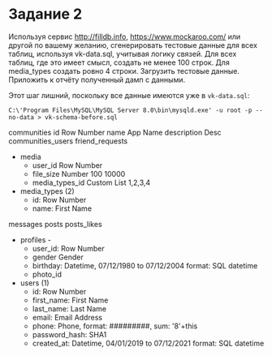 # Задание 2

Используя сервис http://filldb.info, https://www.mockaroo.com/
или другой по вашему желанию, сгенерировать тестовые данные для
всех таблиц, используя vk-data.sql, учитывая логику связей.
Для всех таблиц, где это имеет смысл, создать не менее 100 строк.
Для media_types создать ровно 4 строки. Загрузить тестовые данные.
Приложить к отчёту полученный дамп с данными.

Этот шаг лишний, поскольку все данные имеются уже в `vk-data.sql`:
```shell
C:\'Program Files\MySQL\MySQL Server 8.0\bin\mysqld.exe' -u root -p --no-data > vk-schema-before.sql
```

communities
    id          Row Number
    name        App Name
    description Desc
communities_users
friend_requests
* media
  * user_id Row Number
  * file_size Number 100 10000
  * media_types_id Custom List 1,2,3,4
* media_types (2)
  * id: Row Number
  * name: First Name

messages
posts
posts_likes
* profiles -
  * user_id: Row Number
  * gender Gender
  * birthday: Datetime, 07/12/1980 to 07/12/2004 format: SQL datetime
  * photo_id
* users (1)
  * id: Row Number
  * first_name: First Name
  * last_name: Last Name
  * email: Email Address
  * phone: Phone, format: #########, sum: '8'+this
  * password_hash: SHA1
  * created_at: Datetime, 04/01/2019 to 07/12/2021 format: SQL datetime





